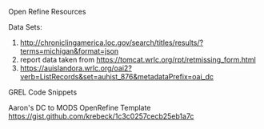 Open Refine Resources

Data Sets:
1. http://chroniclingamerica.loc.gov/search/titles/results/?terms=michigan&format=json
2. report data taken from https://tomcat.wrlc.org/rpt/retmissing_form.html
3. https://auislandora.wrlc.org/oai2?verb=ListRecords&set=auhist_876&metadataPrefix=oai_dc

GREL Code Snippets


Aaron's DC to MODS OpenRefine Template
https://gist.github.com/krebeck/1c3c0257cecb25eb1a7c
